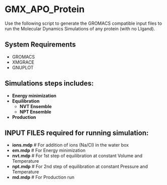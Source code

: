 # GMX_APO_Protein

Use the following script to generate the GROMACS compatible input files to run the Molecular Dynamics Simulations of any protein (with no LIgand).

## System Requirements
- GROMACS
- XMGRACE
- GNUPLOT

## Simulations steps includes:
- **Energy minimization** <br>
- **Equilibration** <br>
  - **NVT Ensemble** <br>
  - **NPT Ensemble** <br>
- **Production** <br>

## INPUT FILES required for running simulation:
- **ions.mdp** # For addition of ions (Na/Cl) in the water box <br>
- **em.mdp**   # For Energy minimization <br>
- **nvt.mdp**  # For 1st step of equilibration at constant Volume and Temperature <br>
- **npt.mdp**  # For 2nd step of equilibration at constant Pressure and Temperature <br>
- **md.mdp**   # For Production run <br>

